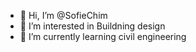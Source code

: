 - 👋 Hi, I’m @SofieChim
- 👀 I’m interested in Buildning design 
- 🌱 I’m currently learning civil engineering 


